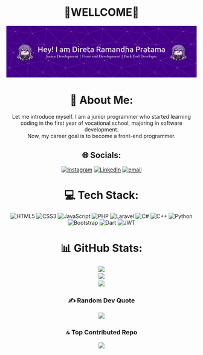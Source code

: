 
<h1 align="center">🎉WELLCOME🎉</h1>

<!--
**DiretaRamandhaP2/DiretaRamandhaP2** is a ✨ _special_ ✨ repository because its `README.md` (this file) appears on your GitHub profile.

Here are some ideas to get you started:

- 🔭 I’m currently working on ...
- 🌱 I’m currently learning ...
- 👯 I’m looking to collaborate on ...
- 🤔 I’m looking for help with ...
- 💬 Ask me about ...
- 📫 How to reach me: ...
- 😄 Pronouns: ...
- ⚡ Fun fact: ...
-->

![DiretaRamandhaP2](img/github-header-banner%20(5).png)
<div align="center">

# 💫 About Me:
Let me introduce myself. I am a junior programmer who started learning coding in the first year of vocational school, majoring in software development.<br>Now, my career goal is to become a front-end programmer.


## 🌐 Socials:
[![Instagram](https://img.shields.io/badge/Instagram-%23E4405F.svg?logo=Instagram&logoColor=white)](https://instagram.com/direta_ramandha_p) [![LinkedIn](https://img.shields.io/badge/LinkedIn-%230077B5.svg?logo=linkedin&logoColor=white)](https://linkedin.com/in/direta-ramandha-pratama) [![email](https://img.shields.io/badge/Email-D14836?logo=gmail&logoColor=white)](mailto:diretaramandhap@gmail.com) 

# 💻 Tech Stack:
![HTML5](https://img.shields.io/badge/html5-%23E34F26.svg?style=for-the-badge&logo=html5&logoColor=white) ![CSS3](https://img.shields.io/badge/css3-%231572B6.svg?style=for-the-badge&logo=css3&logoColor=white) ![JavaScript](https://img.shields.io/badge/javascript-%23323330.svg?style=for-the-badge&logo=javascript&logoColor=%23F7DF1E) ![PHP](https://img.shields.io/badge/php-%23777BB4.svg?style=for-the-badge&logo=php&logoColor=white) ![Laravel](https://img.shields.io/badge/laravel-%23FF2D20.svg?style=for-the-badge&logo=laravel&logoColor=white) ![C#](https://img.shields.io/badge/c%23-%23239120.svg?style=for-the-badge&logo=csharp&logoColor=white) ![C++](https://img.shields.io/badge/c++-%2300599C.svg?style=for-the-badge&logo=c%2B%2B&logoColor=white) ![Python](https://img.shields.io/badge/python-3670A0?style=for-the-badge&logo=python&logoColor=ffdd54) ![Bootstrap](https://img.shields.io/badge/bootstrap-%238511FA.svg?style=for-the-badge&logo=bootstrap&logoColor=white) ![Dart](https://img.shields.io/badge/dart-%230175C2.svg?style=for-the-badge&logo=dart&logoColor=white) ![JWT](https://img.shields.io/badge/JWT-black?style=for-the-badge&logo=JSON%20web%20tokens)
# 📊 GitHub Stats:
![](https://github-readme-stats.vercel.app/api?username=DiretaRamandhaP2&theme=midnight-purple&hide_border=false&include_all_commits=false&count_private=false)<br/>
![](https://nirzak-streak-stats.vercel.app/?user=DiretaRamandhaP2&theme=midnight-purple&hide_border=false)<br/>
![](https://github-readme-stats.vercel.app/api/top-langs/?username=DiretaRamandhaP2&theme=midnight-purple&hide_border=false&include_all_commits=false&count_private=false&layout=compact)

### ✍️ Random Dev Quote
![](https://quotes-github-readme.vercel.app/api?type=horizontal&theme=radical)

### 🔝 Top Contributed Repo
![](https://github-contributor-stats.vercel.app/api?username=DiretaRamandhaP2&limit=5&theme=dark&combine_all_yearly_contributions=true)

<!-- Proudly created with GPRM ( https://gprm.itsvg.in ) -->